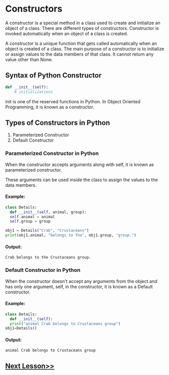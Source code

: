 # Constructors
A constructor is a special method in a class used to create and initialize an object of a class. There are different types of constructors. Constructor is invoked automatically when an object of a class is created.

A constructor is a unique function that gets called automatically when an object is created of a class. 
The main purpose of a constructor is to initialize or assign values to the data members of that class. It cannot return any value other than None.
## Syntax of Python Constructor
```python
def __init__(self):
	# initializations
 ```
init is one of the reserved functions in Python. In Object Oriented Programming, it is known as a constructor.

 ## Types of Constructors in Python
1. Parameterized Constructor
2. Default Constructor
  
### Parameterized Constructor in Python
When the constructor accepts arguments along with self, it is known as parameterized constructor.

These arguments can be used inside the class to assign the values to the data members. 
#### Example:
``` python
class Details:
  def __init__(self, animal, group):
  self.animal = animal
  self.group = group

obj1 = Details("Crab", "Crustaceans")
print(obj1.animal, "belongs to the", obj1.group, "group.")
```
#### Output:
```
Crab belongs to the Crustaceans group.
```
### Default Constructor in Python
When the constructor doesn't accept any arguments from the object and has only one argument, self, in the constructor, it is known as a Default constructor.
#### Example:
```python
class Details:
  def __init__(self):
  print("animal Crab belongs to Crustaceans group")
obj1=Details()
```
#### Output:
```
animal Crab belongs to Crustaceans group
```
## [Next Lesson>>](https://replit.com/@codewithharry/59-Day-59-Decorators-in-Python)